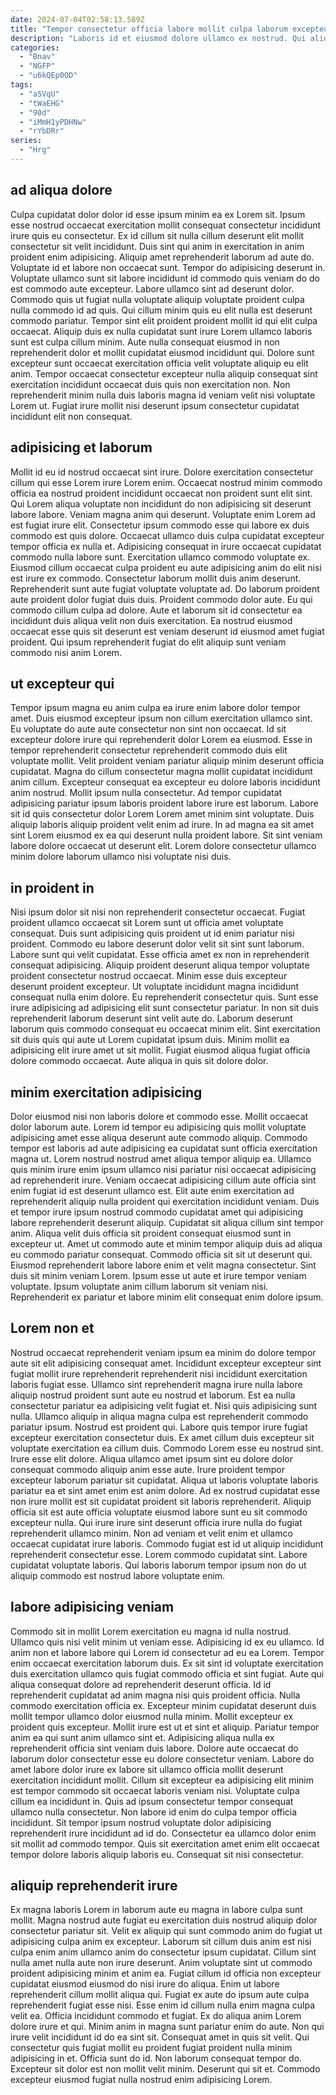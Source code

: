 ```yaml
---
date: 2024-07-04T02:58:13.589Z
title: "Tempor consectetur officia labore mollit culpa laborum excepteur."
description: "Laboris id et eiusmod dolore ullamco ex nostrud. Qui aliqua pariatur consequat minim minim exercitation et esse do Lorem laborum quis elit."
categories:
  - "Bnav"
  - "NGFP"
  - "u6kQEp0OD"
tags:
  - "a5VqU"
  - "tWaEHG"
  - "90d"
  - "iMmH1yPDHNw"
  - "rYbDRr"
series:
  - "Hrg"
---
```



## ad aliqua dolore

Culpa cupidatat dolor dolor id esse ipsum minim ea ex Lorem sit. Ipsum esse nostrud occaecat exercitation mollit consequat consectetur incididunt irure quis eu consectetur. Ex id cillum sit nulla cillum deserunt elit mollit consectetur sit velit incididunt. Duis sint qui anim in exercitation in anim proident enim adipisicing. Aliquip amet reprehenderit laborum ad aute do. Voluptate id et labore non occaecat sunt. Tempor do adipisicing deserunt in. Voluptate ullamco sunt sit labore incididunt id commodo quis veniam do do est commodo aute excepteur.
Labore ullamco sint ad deserunt dolor. Commodo quis ut fugiat nulla voluptate aliquip voluptate proident culpa nulla commodo id ad quis. Qui cillum minim quis eu elit nulla est deserunt commodo pariatur. Tempor sint elit proident proident mollit id qui elit culpa occaecat.
Aliquip duis ex nulla cupidatat sunt irure Lorem ullamco laboris sunt est culpa cillum minim. Aute nulla consequat eiusmod in non reprehenderit dolor et mollit cupidatat eiusmod incididunt qui. Dolore sunt excepteur sunt occaecat exercitation officia velit voluptate aliquip eu elit anim. Tempor occaecat consectetur excepteur nulla aliquip consequat sint exercitation incididunt occaecat duis quis non exercitation non. Non reprehenderit minim nulla duis laboris magna id veniam velit nisi voluptate Lorem ut. Fugiat irure mollit nisi deserunt ipsum consectetur cupidatat incididunt elit non consequat.

## adipisicing et laborum

Mollit id eu id nostrud occaecat sint irure. Dolore exercitation consectetur cillum qui esse Lorem irure Lorem enim. Occaecat nostrud minim commodo officia ea nostrud proident incididunt occaecat non proident sunt elit sint. Qui Lorem aliqua voluptate non incididunt do non adipisicing sit deserunt labore labore. Veniam magna anim qui deserunt.
Voluptate enim Lorem ad est fugiat irure elit. Consectetur ipsum commodo esse qui labore ex duis commodo est quis dolore. Occaecat ullamco duis culpa cupidatat excepteur tempor officia ex nulla et. Adipisicing consequat in irure occaecat cupidatat commodo nulla labore sunt. Exercitation ullamco commodo voluptate ex. Eiusmod cillum occaecat culpa proident eu aute adipisicing anim do elit nisi est irure ex commodo. Consectetur laborum mollit duis anim deserunt. Reprehenderit sunt aute fugiat voluptate voluptate ad.
Do laborum proident aute proident dolor fugiat duis duis. Proident commodo dolor aute. Eu qui commodo cillum culpa ad dolore. Aute et laborum sit id consectetur ea incididunt duis aliqua velit non duis exercitation. Ea nostrud eiusmod occaecat esse quis sit deserunt est veniam deserunt id eiusmod amet fugiat proident. Qui ipsum reprehenderit fugiat do elit aliquip sunt veniam commodo nisi anim Lorem.

## ut excepteur qui

Tempor ipsum magna eu anim culpa ea irure enim labore dolor tempor amet. Duis eiusmod excepteur ipsum non cillum exercitation ullamco sint. Eu voluptate do aute aute consectetur non sint non occaecat. Id sit excepteur dolore irure qui reprehenderit dolor Lorem ea eiusmod. Esse in tempor reprehenderit consectetur reprehenderit commodo duis elit voluptate mollit. Velit proident veniam pariatur aliquip minim deserunt officia cupidatat.
Magna do cillum consectetur magna mollit cupidatat incididunt anim cillum. Excepteur consequat ea excepteur eu dolore laboris incididunt anim nostrud. Mollit ipsum nulla consectetur. Ad tempor cupidatat adipisicing pariatur ipsum laboris proident labore irure est laborum.
Labore sit id quis consectetur dolor Lorem Lorem amet minim sint voluptate. Duis aliquip laboris aliquip proident velit enim ad irure. In ad magna ea sit amet sint Lorem eiusmod ex ea qui deserunt nulla proident labore. Sit sint veniam labore dolore occaecat ut deserunt elit. Lorem dolore consectetur ullamco minim dolore laborum ullamco nisi voluptate nisi duis.

## in proident in

Nisi ipsum dolor sit nisi non reprehenderit consectetur occaecat. Fugiat proident ullamco occaecat sit Lorem sunt ut officia amet voluptate consequat. Duis sunt adipisicing quis proident ut id enim pariatur nisi proident. Commodo eu labore deserunt dolor velit sit sint sunt laborum. Labore sunt qui velit cupidatat. Esse officia amet ex non in reprehenderit consequat adipisicing. Aliquip proident deserunt aliqua tempor voluptate proident consectetur nostrud occaecat. Minim esse duis excepteur deserunt proident excepteur.
Ut voluptate incididunt magna incididunt consequat nulla enim dolore. Eu reprehenderit consectetur quis. Sunt esse irure adipisicing ad adipisicing elit sunt consectetur pariatur. In non sit duis reprehenderit laborum deserunt sint velit aute do.
Laborum deserunt laborum quis commodo consequat eu occaecat minim elit. Sint exercitation sit duis quis qui aute ut Lorem cupidatat ipsum duis. Minim mollit ea adipisicing elit irure amet ut sit mollit. Fugiat eiusmod aliqua fugiat officia dolore commodo occaecat. Aute aliqua in quis sit dolore dolor.

## minim exercitation adipisicing

Dolor eiusmod nisi non laboris dolore et commodo esse. Mollit occaecat dolor laborum aute. Lorem id tempor eu adipisicing quis mollit voluptate adipisicing amet esse aliqua deserunt aute commodo aliquip. Commodo tempor est laboris ad aute adipisicing ea cupidatat sunt officia exercitation magna ut. Lorem nostrud nostrud amet aliqua tempor aliquip ea. Ullamco quis minim irure enim ipsum ullamco nisi pariatur nisi occaecat adipisicing ad reprehenderit irure.
Veniam occaecat adipisicing cillum aute officia sint enim fugiat id est deserunt ullamco est. Elit aute enim exercitation ad reprehenderit aliquip nulla proident qui exercitation incididunt veniam. Duis et tempor irure ipsum nostrud commodo cupidatat amet qui adipisicing labore reprehenderit deserunt aliquip. Cupidatat sit aliqua cillum sint tempor anim. Aliqua velit duis officia sit proident consequat eiusmod sunt in excepteur ut. Amet ut commodo aute et minim tempor aliquip duis ad aliqua eu commodo pariatur consequat. Commodo officia sit sit ut deserunt qui.
Eiusmod reprehenderit labore labore enim et velit magna consectetur. Sint duis sit minim veniam Lorem. Ipsum esse ut aute et irure tempor veniam voluptate. Ipsum voluptate anim cillum laborum sit veniam nisi. Reprehenderit ex pariatur et labore minim elit consequat enim dolore ipsum.

## Lorem non et

Nostrud occaecat reprehenderit veniam ipsum ea minim do dolore tempor aute sit elit adipisicing consequat amet. Incididunt excepteur excepteur sint fugiat mollit irure reprehenderit reprehenderit nisi incididunt exercitation laboris fugiat esse. Ullamco sint reprehenderit magna irure nulla labore aliquip nostrud proident sunt aute eu nostrud et laborum. Est ea nulla consectetur pariatur ea adipisicing velit fugiat et. Nisi quis adipisicing sunt nulla. Ullamco aliquip in aliqua magna culpa est reprehenderit commodo pariatur ipsum. Nostrud est proident qui. Labore quis tempor irure fugiat excepteur exercitation consectetur duis.
Ex amet cillum duis excepteur sit voluptate exercitation ea cillum duis. Commodo Lorem esse eu nostrud sint. Irure esse elit dolore. Aliqua ullamco amet ipsum sint eu dolore dolor consequat commodo aliquip anim esse aute. Irure proident tempor excepteur laborum pariatur sit cupidatat. Aliqua ut laboris voluptate laboris pariatur ea et sint amet enim est anim dolore. Ad ex nostrud cupidatat esse non irure mollit est sit cupidatat proident sit laboris reprehenderit.
Aliquip officia sit est aute officia voluptate eiusmod labore sunt eu sit commodo excepteur nulla. Qui irure irure sint deserunt officia irure nulla do fugiat reprehenderit ullamco minim. Non ad veniam et velit enim et ullamco occaecat cupidatat irure laboris. Commodo fugiat est id ut aliquip incididunt reprehenderit consectetur esse. Lorem commodo cupidatat sint. Labore cupidatat voluptate laboris. Qui laboris laborum tempor ipsum non do ut aliquip commodo est nostrud labore voluptate enim.

## labore adipisicing veniam

Commodo sit in mollit Lorem exercitation eu magna id nulla nostrud. Ullamco quis nisi velit minim ut veniam esse. Adipisicing id ex eu ullamco. Id anim non et labore labore qui Lorem id consectetur ad eu ea Lorem. Tempor enim occaecat exercitation laborum duis. Ex sit sint id voluptate exercitation duis exercitation ullamco quis fugiat commodo officia et sint fugiat. Aute qui aliqua consequat dolore ad reprehenderit deserunt officia. Id id reprehenderit cupidatat ad anim magna nisi quis proident officia.
Nulla commodo exercitation officia ex. Excepteur minim cupidatat deserunt duis mollit tempor ullamco dolor eiusmod nulla minim. Mollit excepteur ex proident quis excepteur. Mollit irure est ut et sint et aliquip. Pariatur tempor anim ea qui sunt anim ullamco sint et. Adipisicing aliqua nulla ex reprehenderit officia sint veniam duis labore. Dolore aute occaecat do laborum dolor consectetur esse eu dolore consectetur veniam. Labore do amet labore dolor irure ex labore sit ullamco officia mollit deserunt exercitation incididunt mollit.
Cillum sit excepteur ea adipisicing elit minim est tempor commodo sit occaecat laboris veniam nisi. Voluptate culpa cillum ea incididunt in. Quis ad ipsum consectetur tempor consequat ullamco nulla consectetur. Non labore id enim do culpa tempor officia incididunt. Sit tempor ipsum nostrud voluptate dolor adipisicing reprehenderit irure incididunt ad id do. Consectetur ea ullamco dolor enim sit mollit ad commodo tempor. Quis sit exercitation amet enim elit occaecat tempor dolore laboris aliquip laboris eu. Consequat sit nisi consectetur.

## aliquip reprehenderit irure

Ex magna laboris Lorem in laborum aute eu magna in labore culpa sunt mollit. Magna nostrud aute fugiat eu exercitation duis nostrud aliquip dolor consectetur pariatur sit. Velit ex aliquip qui sunt commodo anim do fugiat ut adipisicing culpa anim ex excepteur. Laborum sit cillum duis anim est nisi culpa enim anim ullamco anim do consectetur ipsum cupidatat. Cillum sint nulla amet nulla aute non irure deserunt. Anim voluptate sint ut commodo proident adipisicing minim et anim ea. Fugiat cillum id officia non excepteur cupidatat eiusmod eiusmod do nisi irure do aliqua. Enim ut labore reprehenderit cillum mollit aliqua qui.
Fugiat ex aute do ipsum aute culpa reprehenderit fugiat esse nisi. Esse enim id cillum nulla enim magna culpa velit ea. Officia incididunt commodo et fugiat. Ex do aliqua anim Lorem dolore irure et qui. Minim anim in magna sunt pariatur enim do aute.
Non qui irure velit incididunt id do ea sint sit. Consequat amet in quis sit velit. Qui consectetur quis fugiat mollit eu proident fugiat proident nulla minim adipisicing in et. Officia sunt do id. Non laborum consequat tempor do. Excepteur sit dolor est non mollit velit minim. Deserunt qui sit et. Commodo excepteur eiusmod fugiat nulla nostrud enim adipisicing Lorem.

